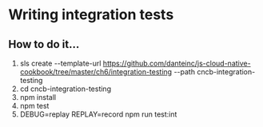 # Writing integration tests

## How to do it...
1. sls create --template-url https://github.com/danteinc/js-cloud-native-cookbook/tree/master/ch6/integration-testing --path cncb-integration-testing
2. cd cncb-integration-testing
3. npm install
4. npm test
5. DEBUG=replay REPLAY=record npm run test:int
